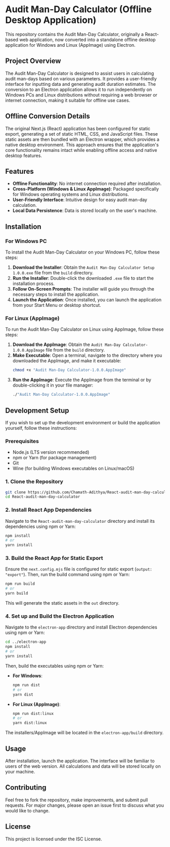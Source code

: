 # Audit Man-Day Calculator (Offline Desktop Application)

This repository contains the Audit Man-Day Calculator, originally a React-based web application, now converted into a standalone offline desktop application for Windows and Linux (AppImage) using Electron.

## Project Overview

The Audit Man-Day Calculator is designed to assist users in calculating audit man-days based on various parameters. It provides a user-friendly interface for inputting data and generating audit duration estimates. The conversion to an Electron application allows it to run independently on Windows PCs and Linux distributions without requiring a web browser or internet connection, making it suitable for offline use cases.

## Offline Conversion Details

The original Next.js (React) application has been configured for static export, generating a set of static HTML, CSS, and JavaScript files. These static assets are then bundled with an Electron wrapper, which provides a native desktop environment. This approach ensures that the application\'s core functionality remains intact while enabling offline access and native desktop features.

## Features

*   **Offline Functionality**: No internet connection required after installation.
*   **Cross-Platform (Windows & Linux AppImage)**: Packaged specifically for Windows operating systems and Linux distributions.
*   **User-Friendly Interface**: Intuitive design for easy audit man-day calculation.
*   **Local Data Persistence**: Data is stored locally on the user\'s machine.

## Installation

### For Windows PC

To install the Audit Man-Day Calculator on your Windows PC, follow these steps:

1.  **Download the Installer**: Obtain the `Audit Man-Day Calculator Setup 1.0.0.exe` file from the `build` directory.
2.  **Run the Installer**: Double-click the downloaded `.exe` file to start the installation process.
3.  **Follow On-Screen Prompts**: The installer will guide you through the necessary steps to install the application.
4.  **Launch the Application**: Once installed, you can launch the application from your Start Menu or desktop shortcut.

### For Linux (AppImage)

To run the Audit Man-Day Calculator on Linux using AppImage, follow these steps:

1.  **Download the AppImage**: Obtain the `Audit Man-Day Calculator-1.0.0.AppImage` file from the `build` directory.
2.  **Make Executable**: Open a terminal, navigate to the directory where you downloaded the AppImage, and make it executable:
    ```bash
    chmod +x "Audit Man-Day Calculator-1.0.0.AppImage"
    ```
3.  **Run the AppImage**: Execute the AppImage from the terminal or by double-clicking it in your file manager:
    ```bash
    ./"Audit Man-Day Calculator-1.0.0.AppImage"
    ```

## Development Setup

If you wish to set up the development environment or build the application yourself, follow these instructions:

### Prerequisites

*   Node.js (LTS version recommended)
*   npm or Yarn (for package management)
*   Git
*   Wine (for building Windows executables on Linux/macOS)

### 1. Clone the Repository

```bash
git clone https://github.com/Chamath-Adithya/React-audit-man-day-calculator.git
cd React-audit-man-day-calculator
```

### 2. Install React App Dependencies

Navigate to the `React-audit-man-day-calculator` directory and install its dependencies using npm or Yarn:

```bash
npm install
# or
yarn install
```

### 3. Build the React App for Static Export

Ensure the `next.config.mjs` file is configured for static export (`output: "export"`). Then, run the build command using npm or Yarn:

```bash
npm run build
# or
yarn build
```

This will generate the static assets in the `out` directory.

### 4. Set up and Build the Electron Application

Navigate to the `electron-app` directory and install Electron dependencies using npm or Yarn:

```bash
cd ../electron-app
npm install
# or
yarn install
```

Then, build the executables using npm or Yarn:

*   **For Windows**: 
    ```bash
    npm run dist
    # or
    yarn dist
    ```
*   **For Linux (AppImage)**:
    ```bash
    npm run dist:linux
    # or
    yarn dist:linux
    ```

The installers/AppImage will be located in the `electron-app/build` directory.

## Usage

After installation, launch the application. The interface will be familiar to users of the web version. All calculations and data will be stored locally on your machine.

## Contributing

Feel free to fork the repository, make improvements, and submit pull requests. For major changes, please open an issue first to discuss what you would like to change.

## License

This project is licensed under the ISC License.

